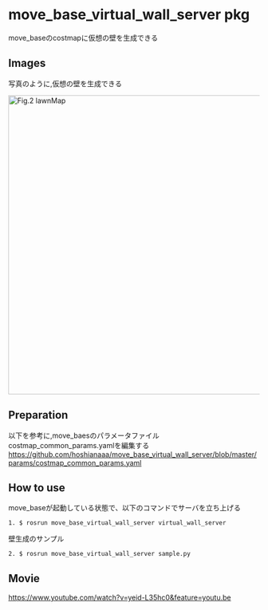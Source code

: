 # move_base_virtual_wall_server pkg

move_baseのcostmapに仮想の壁を生成できる  

## Images
写真のように,仮想の壁を生成できる

<img src="https://github.com/hoshianaaa/move_base_virtual_wall_server/blob/master/images/wall.png" title="図２壁生成後 after" width="600px" alt="Fig.2 lawnMap">

## Preparation

以下を参考に,move_baesのパラメータファイルcostmap_common_params.yamlを編集する  
https://github.com/hoshianaaa/move_base_virtual_wall_server/blob/master/params/costmap_common_params.yaml

## How to use

move_baseが起動している状態で、以下のコマンドでサーバを立ち上げる


    1. $ rosrun move_base_virtual_wall_server virtual_wall_server
  
壁生成のサンプル
    
    2. $ rosrun move_base_virtual_wall_server sample.py

## Movie
https://www.youtube.com/watch?v=yeid-L35hc0&feature=youtu.be

